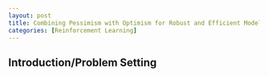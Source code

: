 ```yaml
---
layout: post
title: Combining Pessimism with Optimism for Robust and Efficient Model-Based Deep Reinforcement Learning
categories: [Reinforcement Learning]
---
```


## Introduction/Problem Setting
